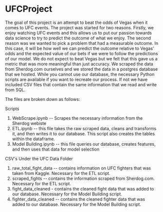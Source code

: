 # UFCProject
The goal of this project is an attempt to beat the odds of Vegas when it comes to UFC events. The project was started for two reasons. Firstly, we enjoy watching UFC events and this allows us to put our passion towards data science to try to predict the outcome of what we enjoy. The second reason was we wanted to pick a problem that had a measurable outcome. In this case, it will be how well we can predict the outcome relative to Vegas' odds and the expected value of our bets if we were to follow the predictions of our model. We do not expect to beat Vegas but we felt that this gave us a metric that was more meaningful than just accuracy. We scraped the data from Sherdog.com ourselves and we stored the data in a postgres database that we hosted. While you cannot use our database, the necessary Python scripts are available if you want to recreate our process. If not we have included CSV files that contain the same information that we read and write from SQL.

The files are broken down as follows:

Scripts
1) WebScrape.ipynb -- Scrapes the necessary information from the Sherdog webiste 
2) ETL.ipynb -- this file takes the raw scraped data, cleans and transforms it, and then writes it to our database. This script also creates the tables within the dataframe.
3) Model Building.ipynb -- this file queries our database, creates features, and then uses that data for model selection

CSV's 
Under the UFC Data Folder
1) raw_total_fight_data -- contains information on UFC fighters that was taken from Kaggle. Necessary for the ETL script.
2) scraped_fights -- contains the information scraped from Sherdog.com. Necessary for the ETL script.
3) fight_data_cleaned - contains the cleaned fight data that was added to our database. Necessary for the Model Building script.
4) fighter_data_cleaned -- contains the cleaned fighter data that was added to our database. Necessary for the Model Building script.
